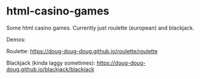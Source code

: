 # html-casino-games

Some html casino games. Currently just roulette (european) and blackjack.

Demos:

Roulette: https://doug-doug-doug.github.io/roulette/roulette

Blackjack (kinda laggy sometimes): https://doug-doug-doug.github.io/blackjack/blackjack
